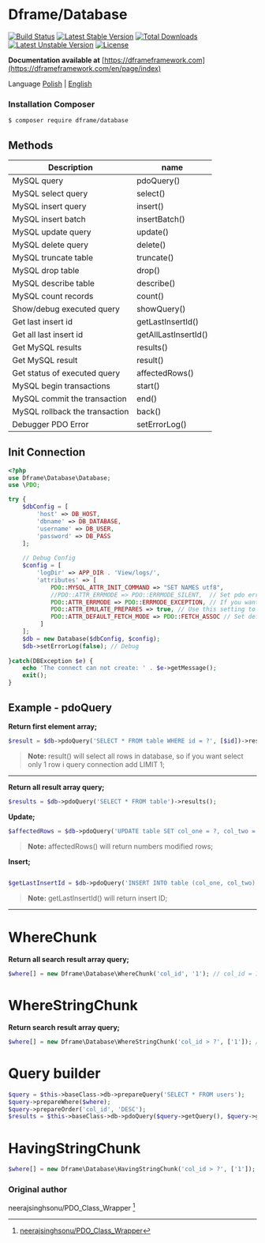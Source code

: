 # Dframe/Database

[![Build Status](https://travis-ci.org/dframe/database.svg?branch=master)](https://travis-ci.org/dframe/database) [![Latest Stable Version](https://poser.pugx.org/dframe/database/v/stable)](https://packagist.org/packages/dframe/database) [![Total Downloads](https://poser.pugx.org/dframe/database/downloads)](https://packagist.org/packages/dframe/database) [![Latest Unstable Version](https://poser.pugx.org/dframe/dframe/v/unstable)](https://packagist.org/packages/dframe/database) [![License](https://poser.pugx.org/dframe/dframe/license)](https://packagist.org/packages/dframe/dframe)

**Documentation available at** [https://dframeframework.com](https://dframeframework.com/en/page/index)

Language
[Polish](https://dframeframework.com/en/page/docs) | [English](https://dframeframework.com/en/page/docs)

### Installation Composer

```sh
$ composer require dframe/database
```


Methods
-------------
Description | name
-------- | ---
MySQL query                         |        pdoQuery()
MySQL select query                  |        select()
MySQL insert query                  |        insert()
MySQL insert batch                  |        insertBatch()
MySQL update query                  |        update()
MySQL delete query                  |        delete()
MySQL truncate table                |        truncate()
MySQL drop table                    |        drop()
MySQL describe table                |        describe()
MySQL count records                 |        count()
Show/debug executed query           |        showQuery()
Get last insert id                  |        getLastInsertId()
Get all last insert id              |        getAllLastInsertId()
Get MySQL results                   |        results()
Get MySQL result                    |        result()
Get status of executed query        |        affectedRows()
MySQL begin transactions            |        start()
MySQL commit the transaction        |        end()
MySQL rollback the transaction      |        back()
Debugger PDO Error                  |        setErrorLog()


Init Connection
-------------
```php
<?php 
use Dframe\Database\Database;
use \PDO;

try {
    $dbConfig = [
        'host' => DB_HOST,
        'dbname' => DB_DATABASE,
        'username' => DB_USER,
        'password' => DB_PASS
    ];
    
    // Debug Config 
    $config = [
        'logDir' => APP_DIR . 'View/logs/',
        'attributes' => [
            PDO::MYSQL_ATTR_INIT_COMMAND => "SET NAMES utf8", 
            //PDO::ATTR_ERRMODE => PDO::ERRMODE_SILENT,  // Set pdo error mode silent
            PDO::ATTR_ERRMODE => PDO::ERRMODE_EXCEPTION, // If you want to Show Class exceptions on Screen, Uncomment below code 
            PDO::ATTR_EMULATE_PREPARES => true, // Use this setting to force PDO to either always emulate prepared statements (if TRUE), or to try to use native prepared statements (if FALSE). 
            PDO::ATTR_DEFAULT_FETCH_MODE => PDO::FETCH_ASSOC // Set default pdo fetch mode as fetch assoc
         ]
    ];
    $db = new Database($dbConfig, $config);
    $db->setErrorLog(false); // Debug
    
}catch(DBException $e) {
    echo 'The connect can not create: ' . $e->getMessage(); 
    exit();
}

```


Example - pdoQuery
-------------------
**Return first element array;**
```php
$result = $db->pdoQuery('SELECT * FROM table WHERE id = ?', [$id])->result();

```
> **Note:** result() will select all rows in database, so if you want select only 1 row i query connection add LIMIT 1;


----------

**Return all result array query;**
```php
$results = $db->pdoQuery('SELECT * FROM table')->results();
```

**Update;**
```php
$affectedRows = $db->pdoQuery('UPDATE table SET col_one = ?, col_two = ?', [$col_one, $col_two])->affectedRows();
```
> **Note:** affectedRows() will return numbers modified rows;


**Insert;**
```php
 
$getLastInsertId = $db->pdoQuery('INSERT INTO table (col_one, col_two) VALUES (?,?)', [$col_one, $col_two])->getLastInsertId();
```
> **Note:** getLastInsertId() will return insert ID;
> 

----------

WhereChunk
===================

**Return all search result array query;**
```php
$where[] = new Dframe\Database\WhereChunk('col_id', '1'); // col_id = 1
```
WhereStringChunk
===================

**Return search result array query;**
```php
$where[] = new Dframe\Database\WhereStringChunk('col_id > ?', ['1']); // col_id > 1
```

Query builder
===================
```php
$query = $this->baseClass->db->prepareQuery('SELECT * FROM users');
$query->prepareWhere($where);
$query->prepareOrder('col_id', 'DESC');
$results = $this->baseClass->db->pdoQuery($query->getQuery(), $query->getParams())->results();
```

HavingStringChunk
===================
```php
$where[] = new Dframe\Database\HavingStringChunk('col_id > ?', ['1']); // col_id > 1
```

### Original author

neerajsinghsonu/PDO_Class_Wrapper [^neerajsinghsonu/PDO_Class_Wrapper]

  [^neerajsinghsonu/PDO_Class_Wrapper]: [neerajsinghsonu/PDO_Class_Wrapper](https://github.com/neerajsinghsonu/PDO_Class_Wrapper)
